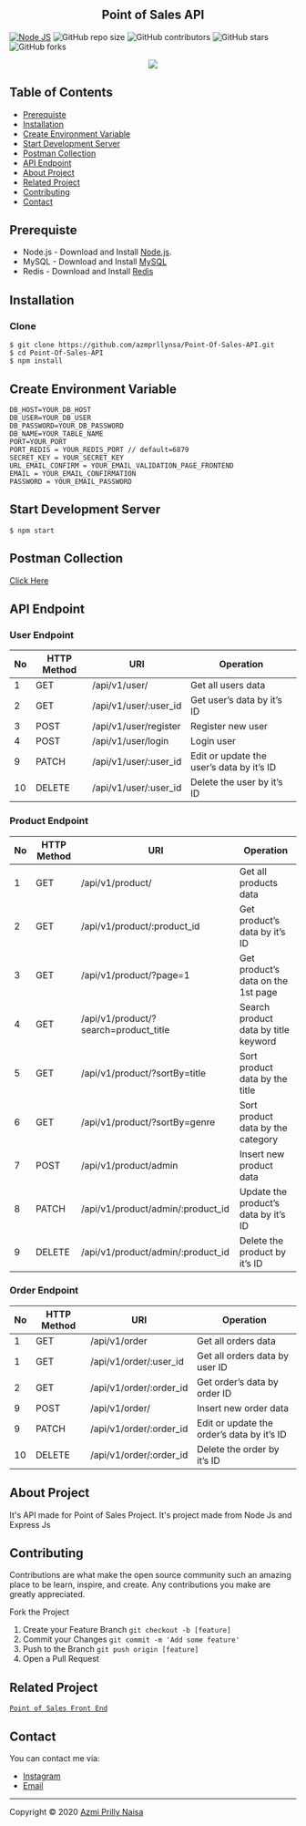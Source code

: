 <h2 align="center">Point of Sales API</h2>

[![Node JS](https://img.shields.io/badge/Dependencies-Express%20JS-green)](https://nodejs.org/en/)
![GitHub repo size](https://img.shields.io/github/repo-size/azmprllynsa/Point-Of-Sales-API)
![GitHub contributors](https://img.shields.io/github/contributors/azmprllynsa/Point-Of-Sales-API)
![GitHub stars](https://img.shields.io/github/stars/azmprllynsa/Point-Of-Sales-API?style=social)
![GitHub forks](https://img.shields.io/github/forks/azmprllynsa/Point-Of-Sales-API?style=social)

<p align="center" >
  <a href="https://nodejs.org/">
    <img src="https://cdn-images-1.medium.com/max/871/1*d2zLEjERsrs1Rzk_95QU9A.png">
  </a>
</p>

## Table of Contents

* [Prerequiste](#Prerequiste)
* [Installation](#Installation)
* [Create Environment Variable](#create-environment-variable)
* [Start Development Server](#Start-Development-Server)
* [Postman Collection](#Postman-Collection)
* [API Endpoint](#API-Endpoint)
* [About Project](#About-Project)
* [Related Project](#Related-Project)
* [Contributing](#Contributing)
* [Contact](#Contact)

## Prerequiste
- Node.js - Download and Install [Node.js](https://nodejs.org/en/).
- MySQL - Download and Install [MySQL](https://www.mysql.com/downloads/)
- Redis - Download and Install [Redis](https://redis.io/)


## Installation
### Clone
```
$ git clone https://github.com/azmprllynsa/Point-Of-Sales-API.git
$ cd Point-Of-Sales-API
$ npm install
```

## Create Environment Variable

```
DB_HOST=YOUR_DB_HOST
DB_USER=YOUR_DB_USER
DB_PASSWORD=YOUR_DB_PASSWORD
DB_NAME=YOUR_TABLE_NAME
PORT=YOUR_PORT
PORT_REDIS = YOUR_REDIS_PORT // default=6879
SECRET_KEY = YOUR_SECRET_KEY
URL_EMAIL_CONFIRM = YOUR_EMAIL_VALIDATION_PAGE_FRONTEND
EMAIL = YOUR_EMAIL_CONFIRMATION
PASSWORD = YOUR_EMAIL_PASSWORD
```

## Start Development Server
```
$ npm start
```

## Postman Collection
[Click Here](https://www.getpostman.com/collections/4b3fb154ec8726baa569)


## API Endpoint
### User Endpoint
| No  | HTTP Method | URI                                 | Operation                                  |
| --- | ----------- | ----------------------------------- | ------------------------------------------ |
| 1   | GET         | /api/v1/user/                       | Get all users data                         |
| 2   | GET         | /api/v1/user/:user_id               | Get user’s data by it’s ID                 |
| 3   | POST        | /api/v1/user/register               | Register new user                          |
| 4   | POST        | /api/v1/user/login                  | Login user                                 |
| 9   | PATCH       | /api/v1/user/:user_id               | Edit or update the user’s data by it’s ID  |
| 10  | DELETE      | /api/v1/user/:user_id               | Delete the user by it’s ID                 |

### Product Endpoint
| No  | HTTP Method | URI                                  | Operation                                 |
| --- | ----------- | ------------------------------------ | ----------------------------------------- |
| 1   | GET         | /api/v1/product/                     | Get all products data                     |
| 2   | GET         | /api/v1/product/:product_id          | Get product’s data by it’s ID             |
| 3   | GET         | /api/v1/product/?page=1              | Get product’s data on the 1st page        |
| 4   | GET         | /api/v1/product/?search=product_title| Search product data by title keyword      |
| 5   | GET         | /api/v1/product/?sortBy=title        | Sort product data by the title            |
| 6   | GET         | /api/v1/product/?sortBy=genre        | Sort product data by the category         |
| 7   | POST        | /api/v1/product/admin                | Insert new product data                   |
| 8   | PATCH       | /api/v1/product/admin/:product_id    | Update the product’s data by it’s ID      |
| 9   | DELETE      | /api/v1/product/admin/:product_id    | Delete the product by it’s ID             |

### Order Endpoint
| No  | HTTP Method | URI                                 | Operation                                  |
| --- | ----------- | ----------------------------------- | ------------------------------------------ |
| 1   | GET         | /api/v1/order                       | Get all orders data                        |
| 1   | GET         | /api/v1/order/:user_id              | Get all orders data by user ID             |
| 2   | GET         | /api/v1/order/:order_id             | Get order’s data by order ID               |
| 9   | POST        | /api/v1/order/                      | Insert new order data                      |
| 9   | PATCH       | /api/v1/order/:order_id             | Edit or update the order’s data by it’s ID |
| 10  | DELETE      | /api/v1/order/:order_id             | Delete the order by it’s ID                |


## About Project
It's API made for Point of Sales Project. It's project made from Node Js and Express Js

## Contributing
Contributions are what make the open source community such an amazing place to be learn, inspire, and create. Any contributions you make are greatly appreciated.

Fork the Project
1. Create your Feature Branch  ```git checkout -b [feature]```
2. Commit your Changes ```git commit -m 'Add some feature'```
3. Push to the Branch ```git push origin [feature]```
4. Open a Pull Request

## Related Project
[`Point of Sales Front End`](https://github.com/azmprllynsa/Point-of-Sales-VueJS)


## Contact
You can contact me via:
- [Instagram](https://instagram.com/azmprllynsa)
- [Email](azmi.naisa@gmail.com)


---
Copyright © 2020 [Azmi Prilly Naisa](https://github.com/azmprllynsa/)
